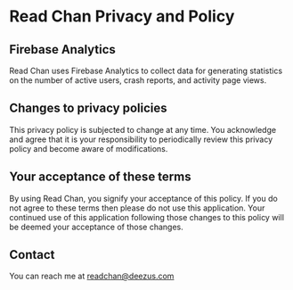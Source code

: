 # Read Chan Privacy and Policy

## Firebase Analytics
Read Chan uses Firebase Analytics to collect data for generating statistics on the number of active users, crash reports, and activity page views.

## Changes to privacy policies
This privacy policy is subjected to change at any time. You acknowledge and agree that it is your responsibility to periodically review this privacy policy and become aware of modifications.

## Your acceptance of these terms
By using Read Chan, you signify your acceptance of this policy. If you do not agree to these terms then please do not use this application. Your continued use of this application following those changes to this policy will be deemed your acceptance of those changes.

## Contact
You can reach me at readchan@deezus.com
